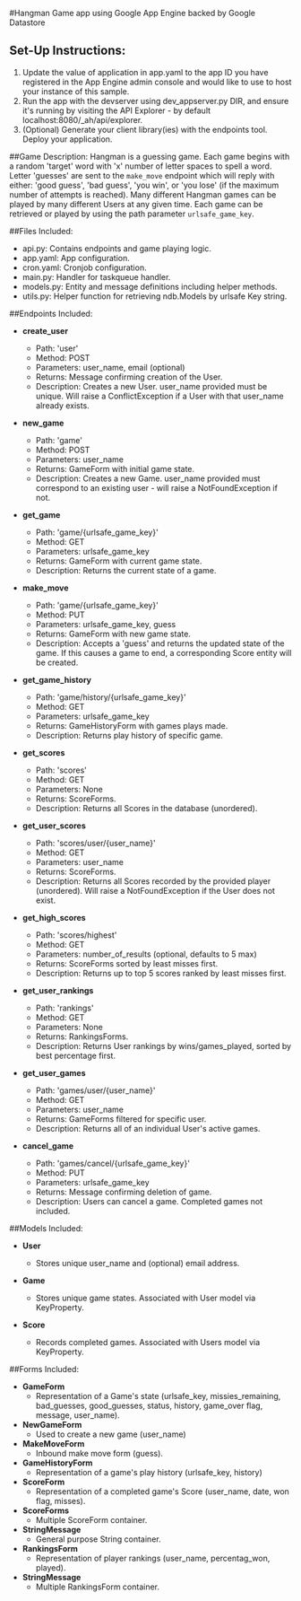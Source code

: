 #Hangman Game app using Google App Engine backed by Google Datastore

## Set-Up Instructions:
1.  Update the value of application in app.yaml to the app ID you have registered
 in the App Engine admin console and would like to use to host your instance of this sample.
1.  Run the app with the devserver using dev_appserver.py DIR, and ensure it's
 running by visiting the API Explorer - by default localhost:8080/_ah/api/explorer.
1.  (Optional) Generate your client library(ies) with the endpoints tool.
 Deploy your application.
 
 
 
##Game Description:
Hangman is a guessing game. Each game begins with a random 'target' word with
'x' number of letter spaces to spell a word. Letter 'guesses' are sent to the `make_move` 
endpoint which will reply with either: 'good guess', 'bad guess', 'you win', or 'you lose'
(if the maximum number of attempts is reached). Many different Hangman games can be played 
by many different Users at any given time. Each game can be retrieved or played by using the 
path parameter `urlsafe_game_key`.

##Files Included:
 - api.py: Contains endpoints and game playing logic.
 - app.yaml: App configuration.
 - cron.yaml: Cronjob configuration.
 - main.py: Handler for taskqueue handler.
 - models.py: Entity and message definitions including helper methods.
 - utils.py: Helper function for retrieving ndb.Models by urlsafe Key string.

##Endpoints Included:
 - **create_user**
    - Path: 'user'
    - Method: POST
    - Parameters: user_name, email (optional)
    - Returns: Message confirming creation of the User.
    - Description: Creates a new User. user_name provided must be unique. Will 
    raise a ConflictException if a User with that user_name already exists.
    
 - **new_game**
    - Path: 'game'
    - Method: POST
    - Parameters: user_name
    - Returns: GameForm with initial game state.
    - Description: Creates a new Game. user_name provided must correspond to an
    existing user - will raise a NotFoundException if not.
     
 - **get_game**
    - Path: 'game/{urlsafe_game_key}'
    - Method: GET
    - Parameters: urlsafe_game_key
    - Returns: GameForm with current game state.
    - Description: Returns the current state of a game.
    
 - **make_move**
    - Path: 'game/{urlsafe_game_key}'
    - Method: PUT
    - Parameters: urlsafe_game_key, guess
    - Returns: GameForm with new game state.
    - Description: Accepts a 'guess' and returns the updated state of the game.
    If this causes a game to end, a corresponding Score entity will be created.

- **get_game_history**
    - Path: 'game/history/{urlsafe_game_key}'
    - Method: GET
    - Parameters: urlsafe_game_key
    - Returns: GameHistoryForm with games plays made.
    - Description: Returns play history of specific game.
    
 - **get_scores**
    - Path: 'scores'
    - Method: GET
    - Parameters: None
    - Returns: ScoreForms.
    - Description: Returns all Scores in the database (unordered).
    
 - **get_user_scores**
    - Path: 'scores/user/{user_name}'
    - Method: GET
    - Parameters: user_name
    - Returns: ScoreForms. 
    - Description: Returns all Scores recorded by the provided player (unordered).
    Will raise a NotFoundException if the User does not exist.
    
 - **get_high_scores**
    - Path: 'scores/highest'
    - Method: GET
    - Parameters: number_of_results (optional, defaults to 5 max)
    - Returns: ScoreForms sorted by least misses first.
    - Description: Returns up to top 5 scores ranked by least misses first.

 - **get_user_rankings**
    - Path: 'rankings'
    - Method: GET
    - Parameters: None
    - Returns: RankingsForms.
    - Description: Returns User rankings by wins/games_played, sorted by best percentage
    first.

 - **get_user_games**
    - Path: 'games/user/{user_name}'
    - Method: GET
    - Parameters: user_name
    - Returns: GameForms filtered for specific user.
    - Description: Returns all of an individual User's active games.

 - **cancel_game**
    - Path: 'games/cancel/{urlsafe_game_key}'
    - Method: PUT
    - Parameters: urlsafe_game_key
    - Returns: Message confirming deletion of game.
    - Description: Users can cancel a game. Completed games not included.



##Models Included:
 - **User**
    - Stores unique user_name and (optional) email address.
    
 - **Game**
    - Stores unique game states. Associated with User model via KeyProperty.
    
 - **Score**
    - Records completed games. Associated with Users model via KeyProperty.
    
##Forms Included:
 - **GameForm**
    - Representation of a Game's state (urlsafe_key, missies_remaining,
    bad_guesses, good_guesses, status, history, game_over flag, message, user_name).
 - **NewGameForm**
    - Used to create a new game (user_name)
 - **MakeMoveForm**
    - Inbound make move form (guess).
 - **GameHistoryForm**
    - Representation of a game's play history (urlsafe_key, history)
 - **ScoreForm**
    - Representation of a completed game's Score (user_name, date, won flag,
    misses).
 - **ScoreForms**
    - Multiple ScoreForm container.
 - **StringMessage**
    - General purpose String container.
 - **RankingsForm**
    - Representation of player rankings (user_name, percentag_won, played).
 - **StringMessage**
    - Multiple RankingsForm container.
